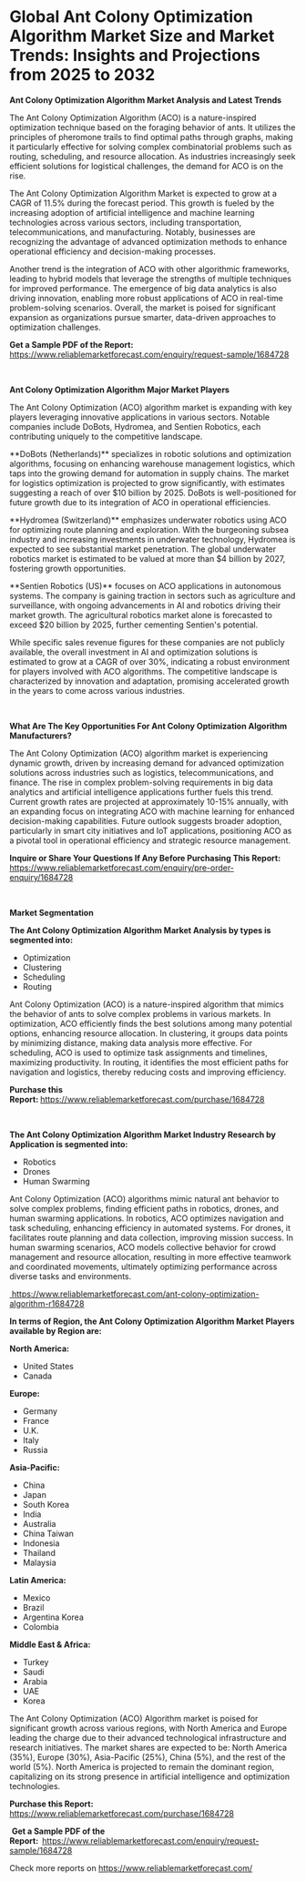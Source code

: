 <p><h1>Global Ant Colony Optimization Algorithm Market Size and Market Trends: Insights and Projections from 2025 to 2032</h1></p><p><strong>Ant Colony Optimization Algorithm Market Analysis and Latest Trends</strong></p>
<p><p>The Ant Colony Optimization Algorithm (ACO) is a nature-inspired optimization technique based on the foraging behavior of ants. It utilizes the principles of pheromone trails to find optimal paths through graphs, making it particularly effective for solving complex combinatorial problems such as routing, scheduling, and resource allocation. As industries increasingly seek efficient solutions for logistical challenges, the demand for ACO is on the rise.</p><p>The Ant Colony Optimization Algorithm Market is expected to grow at a CAGR of 11.5% during the forecast period. This growth is fueled by the increasing adoption of artificial intelligence and machine learning technologies across various sectors, including transportation, telecommunications, and manufacturing. Notably, businesses are recognizing the advantage of advanced optimization methods to enhance operational efficiency and decision-making processes. </p><p>Another trend is the integration of ACO with other algorithmic frameworks, leading to hybrid models that leverage the strengths of multiple techniques for improved performance. The emergence of big data analytics is also driving innovation, enabling more robust applications of ACO in real-time problem-solving scenarios. Overall, the market is poised for significant expansion as organizations pursue smarter, data-driven approaches to optimization challenges.</p></p>
<p><strong>Get a Sample PDF of the Report:&nbsp;</strong> <a href="https://www.reliablemarketforecast.com/enquiry/request-sample/1684728?utm_campaign=3194&utm_medium=2&utm_source=Github&utm_content=ia&utm_term=11032025&utm_id=ant-colony-optimization-algorithm">https://www.reliablemarketforecast.com/enquiry/request-sample/1684728</a></p>
<p>&nbsp;</p>
<p><strong>Ant Colony Optimization Algorithm Major Market Players</strong></p>
<p><p>The Ant Colony Optimization (ACO) algorithm market is expanding with key players leveraging innovative applications in various sectors. Notable companies include DoBots, Hydromea, and Sentien Robotics, each contributing uniquely to the competitive landscape.</p><p>**DoBots (Netherlands)** specializes in robotic solutions and optimization algorithms, focusing on enhancing warehouse management logistics, which taps into the growing demand for automation in supply chains. The market for logistics optimization is projected to grow significantly, with estimates suggesting a reach of over $10 billion by 2025. DoBots is well-positioned for future growth due to its integration of ACO in operational efficiencies.</p><p>**Hydromea (Switzerland)** emphasizes underwater robotics using ACO for optimizing route planning and exploration. With the burgeoning subsea industry and increasing investments in underwater technology, Hydromea is expected to see substantial market penetration. The global underwater robotics market is estimated to be valued at more than $4 billion by 2027, fostering growth opportunities.</p><p>**Sentien Robotics (US)** focuses on ACO applications in autonomous systems. The company is gaining traction in sectors such as agriculture and surveillance, with ongoing advancements in AI and robotics driving their market growth. The agricultural robotics market alone is forecasted to exceed $20 billion by 2025, further cementing Sentien's potential.</p><p>While specific sales revenue figures for these companies are not publicly available, the overall investment in AI and optimization solutions is estimated to grow at a CAGR of over 30%, indicating a robust environment for players involved with ACO algorithms. The competitive landscape is characterized by innovation and adaptation, promising accelerated growth in the years to come across various industries.</p></p>
<p>&nbsp;</p>
<p><strong>What Are The Key Opportunities For Ant Colony Optimization Algorithm Manufacturers?</strong></p>
<p><p>The Ant Colony Optimization (ACO) algorithm market is experiencing dynamic growth, driven by increasing demand for advanced optimization solutions across industries such as logistics, telecommunications, and finance. The rise in complex problem-solving requirements in big data analytics and artificial intelligence applications further fuels this trend. Current growth rates are projected at approximately 10-15% annually, with an expanding focus on integrating ACO with machine learning for enhanced decision-making capabilities. Future outlook suggests broader adoption, particularly in smart city initiatives and IoT applications, positioning ACO as a pivotal tool in operational efficiency and strategic resource management.</p></p>
<p><strong>Inquire or Share Your Questions If Any Before Purchasing This Report:</strong> <a href="https://www.reliablemarketforecast.com/enquiry/pre-order-enquiry/1684728?utm_campaign=3194&utm_medium=2&utm_source=Github&utm_content=ia&utm_term=11032025&utm_id=ant-colony-optimization-algorithm">https://www.reliablemarketforecast.com/enquiry/pre-order-enquiry/1684728</a></p>
<p>&nbsp;</p>
<p><strong>Market Segmentation</strong></p>
<p><strong>The Ant Colony Optimization Algorithm Market Analysis by types is segmented into:</strong></p>
<p><ul><li>Optimization</li><li>Clustering</li><li>Scheduling</li><li>Routing</li></ul></p>
<p><p>Ant Colony Optimization (ACO) is a nature-inspired algorithm that mimics the behavior of ants to solve complex problems in various markets. In optimization, ACO efficiently finds the best solutions among many potential options, enhancing resource allocation. In clustering, it groups data points by minimizing distance, making data analysis more effective. For scheduling, ACO is used to optimize task assignments and timelines, maximizing productivity. In routing, it identifies the most efficient paths for navigation and logistics, thereby reducing costs and improving efficiency.</p></p>
<p><strong>Purchase this Report:&nbsp;</strong><a href="https://www.reliablemarketforecast.com/purchase/1684728?utm_campaign=3194&utm_medium=2&utm_source=Github&utm_content=ia&utm_term=11032025&utm_id=ant-colony-optimization-algorithm">https://www.reliablemarketforecast.com/purchase/1684728</a></p>
<p>&nbsp;</p>
<p><strong>The Ant Colony Optimization Algorithm Market Industry Research by Application is segmented into:</strong></p>
<p><ul><li>Robotics</li><li>Drones</li><li>Human Swarming</li></ul></p>
<p><p>Ant Colony Optimization (ACO) algorithms mimic natural ant behavior to solve complex problems, finding efficient paths in robotics, drones, and human swarming applications. In robotics, ACO optimizes navigation and task scheduling, enhancing efficiency in automated systems. For drones, it facilitates route planning and data collection, improving mission success. In human swarming scenarios, ACO models collective behavior for crowd management and resource allocation, resulting in more effective teamwork and coordinated movements, ultimately optimizing performance across diverse tasks and environments.</p></p>
<p><a href="https://www.reliablemarketforecast.com/ant-colony-optimization-algorithm-r1684728?utm_campaign=3194&utm_medium=2&utm_source=Github&utm_content=ia&utm_term=11032025&utm_id=ant-colony-optimization-algorithm">&nbsp;https://www.reliablemarketforecast.com/ant-colony-optimization-algorithm-r1684728</a></p>
<p><strong>In terms of Region, the Ant Colony Optimization Algorithm Market Players available by Region are:</strong></p>
<p>
    <p> <strong> North America: </strong>
        <ul>
            <li>United States</li>
            <li>Canada</li>
        </ul>
        </p> 
    <p> <strong> Europe: </strong>
        <ul>
            <li>Germany</li>
            <li>France</li>
            <li>U.K.</li>
            <li>Italy</li>
            <li>Russia</li>
        </ul>
        </p> 
    <p> <strong> Asia-Pacific: </strong>
        <ul>
            <li>China</li>
            <li>Japan</li>
            <li>South Korea</li>
            <li>India</li>
            <li>Australia</li>
            <li>China Taiwan</li>
            <li>Indonesia</li>
            <li>Thailand</li>
            <li>Malaysia</li>
        </ul>
        </p> 
    <p> <strong> Latin America: </strong>
        <ul>
            <li>Mexico</li>
            <li>Brazil</li>
            <li>Argentina Korea</li>
            <li>Colombia</li>
        </ul>
        </p> 
    <p> <strong> Middle East & Africa: </strong>
        <ul>
            <li>Turkey</li>
            <li>Saudi</li>
            <li>Arabia</li>
            <li>UAE</li>
            <li>Korea</li>
        </ul>
    </p>
    </p>
<p><p>The Ant Colony Optimization (ACO) Algorithm market is poised for significant growth across various regions, with North America and Europe leading the charge due to their advanced technological infrastructure and research initiatives. The market shares are expected to be: North America (35%), Europe (30%), Asia-Pacific (25%), China (5%), and the rest of the world (5%). North America is projected to remain the dominant region, capitalizing on its strong presence in artificial intelligence and optimization technologies.</p></p>
<p><strong>Purchase this Report: </strong><a href="https://www.reliablemarketforecast.com/purchase/1684728?utm_campaign=3194&utm_medium=2&utm_source=Github&utm_content=ia&utm_term=11032025&utm_id=ant-colony-optimization-algorithm">https://www.reliablemarketforecast.com/purchase/1684728</a></p>
<p>&nbsp;<strong>Get a Sample PDF of the Report:&nbsp;&nbsp;</strong><a href="https://www.reliablemarketforecast.com/enquiry/request-sample/1684728?utm_campaign=3194&utm_medium=2&utm_source=Github&utm_content=ia&utm_term=11032025&utm_id=ant-colony-optimization-algorithm">https://www.reliablemarketforecast.com/enquiry/request-sample/1684728</a></p>
<p><strong></strong></p>
<p>Check more reports on <a href="https://www.reliablemarketforecast.com/?utm_campaign=3194&utm_medium=2&utm_source=Github&utm_content=ia&utm_term=11032025&utm_id=ant-colony-optimization-algorithm">https://www.reliablemarketforecast.com/</a></p>